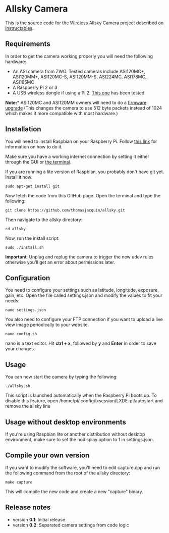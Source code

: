 # Allsky Camera

This is the source code for the Wireless Allsky Camera project described [on Instructables](http://www.instructables.com/id/Wireless-All-Sky-Camera/).


## Requirements

In order to get the camera working properly you will need the following hardware:

 * An ASI camera from ZWO. Tested cameras include ASI120MC*, ASI120MM*, ASI120MC-S, ASI120MM-S, ASI224MC, ASI178MC, ASI185MC
 * A Raspberry Pi 2 or 3
 * A USB wireless dongle if using a Pi 2. [This one](https://www.amazon.ca/Edimax-EW-7811Un-150Mbps-Raspberry-Supports/dp/B003MTTJOY) has been tested.

**Note:*** ASI120MC and ASI120MM owners will need to do a [firmware upgrade](https://astronomy-imaging-camera.com/software/) (This changes the camera to use 512 byte packets instead of 1024 which makes it more compatible with most hardware.)

## Installation

You will need to install Raspbian on your Raspberry Pi. Follow [this link](https://www.raspberrypi.org/documentation/installation/installing-images/) for information on how to do it.

Make sure you have a working internet connection by setting it either through the GUI or [the terminal](https://www.raspberrypi.org/documentation/configuration/wireless/wireless-cli.md). 

If you are running a lite version of Raspbian, you probably don't have git yet. Install it now:

```shell
sudo apt-get install git
```

Now fetch the code from this GitHub page. Open the terminal and type the following:

```shell
git clone https://github.com/thomasjacquin/allsky.git
```

Then navigate to the allsky directory:

```shell
cd allsky
```

Now, run the install script:

```shell
sudo ./install.sh
```

**Important**: Unplug and replug the camera to trigger the new udev rules otherwise you'll get an error about permissions later.

## Configuration

You need to configure your settings such as latitude, longitude, exposure, gain, etc.
Open the file called settings.json and modify the values to fit your needs:
```shell
nano settings.json
```
You also need to configure your FTP connection if you want to upload a live view image periodically to your website.
```shell
nano config.sh
```
nano is a text editor. Hit **ctrl + x**, followed by **y** and **Enter** in order to save your changes.

## Usage

You can now start the camera by typing the following:
```shell
./allsky.sh
```
This script is launched automatically when the Raspberry Pi boots up. To disable this feature, open /home/pi/.config/lxsession/LXDE-pi/autostart and remove the allsky line

## Usage without desktop environments

If you're using Raspbian lite or another distribution without desktop environment, make sure to set the nodisplay option to 1 in settings.json.


## Compile your own version

If you want to modify the software, you'll need to edit capture.cpp and run the following command from the root of the allsky directory:
```shell
make capture
```
This will compile the new code and create a new "capture" binary.

## Release notes

* version **0.1**: Initial release
* version **0.2**: Separated camera settings from code logic 
